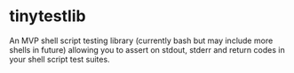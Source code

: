 # tinytestlib
An MVP shell script testing library (currently bash but may include more shells in future) allowing you to assert on stdout, stderr and return codes in your shell script test suites.
